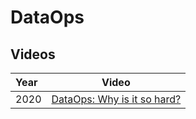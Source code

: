 # DataOps

## Videos

Year | Video
:------ |:------:
2020 | [DataOps: Why is it so hard?](https://youtu.be/XZ7KhOPCiKU?t=956)
